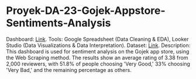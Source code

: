 # Proyek-DA-23-Gojek-Appstore-Sentiments-Analysis
Dashboard: [Link](https://lookerstudio.google.com/u/0/reporting/34782978-05dd-4b17-8dfc-4ebad5ecb092).
Tools:
Google Spreadsheet (Data Cleaning & EDA), Looker Studio (Data Visualizations & Data Interpretation).
Dataset: [Link](https://www.kaggle.com/datasets/imamsatrio/app-store-gojek-reviews).
Description: 
This dashboard is used for sentiment analysis on the Gojek app store, using the Web Scraping method. The results show an average rating of 3.38 from 2,000 reviewers, with 51.8% of people choosing 'Very Good,' 33% choosing 'Very Bad,' and the remaining percentage as others.
